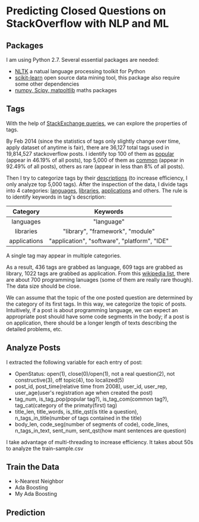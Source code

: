 Predicting Closed Questions on StackOverflow with NLP and ML
=====================

Packages
---------
I am using Python 2.7. Several essential packages are needed:

- [NLTK](http://www.nltk.org/) a natual language processing toolkit for Python
- [scikit-learn](http://scikit-learn.org/stable/) open source data mining tool, this package also require some other dependencies
- [numpy, Scipy, matpoltlib](http://www.scipy.org/) maths packages

Tags
---------
With the help of [StackExchange queries](http://data.stackexchange.com/stackoverflow/queries), we can explore the properties of tags.

By Feb 2014 (since the statistics of tags only slightly change over time, apply dataset of anytime is fair), there are 36,127 total tags used in 19,814,527 stackoverflow posts. I identify top 100 of them as [popular](data/popular_tags.csv) (appear in 46.19% of all posts), top 5,000 of them as [common](data/common_tags.csv) (appear in 92.49% of all posts), others as rare (appear in less than 8% of all posts).

Then I try to categorize tags by their [descriptions](data/tag_description_5000.csv) (to increase efficiency, I only analyze top 5,000 tags). After the inspection of the data, I divide tags into 4 categories: [languages](data/tag_lng.csv), [libraries](data/tag_lib.csv), [applications](data/tag_app.csv) and others. 
The rule is to identify keywords in tag's description:

| Category |  Keywords | 
| :--------: | :------:| 
| languages  | "language" | 
| libraries   |  "library", "framework", "module" | 
| applications| "application", "software", "platform", "IDE"|
 
A single tag may appear in multiple categories.

As a result, 436 tags are grabbed as language, 609 tags are grabbed as library, 1022 tags are grabbed as application. From this [wikipedia list](http://en.wikipedia.org/wiki/List_of_programming_languages), there are about 700 programming lanuages (some of them are really rare though). The data size should be close. 

We can assume that the topic of the one posted question are determined by the category of its first tags. In this way, we categorize the topic of posts. Intuitively, if a post is about programming language, we can expect an appropriate post should have some code segments in the body; if a post is on application, there should be a longer length of texts describing the detailed problems, etc.

Analyze Posts
------------
I extracted the following variable for each entry of post:

- OpenStatus: open(1), close(0)/open(1), not a real question(2), not constructive(3), off topic(4), too localized(5)
- post\_id, post\_time(relative time from 2008), user\_id, user\_rep, user\_age(user's registration age when created the post)
- tag\_num, is\_tag\_pop(popular tag?), is\_tag\_com(common tag?), tag\_cat(category of the primaty(first) tag)
- title\_len, title\_words, is\_title\_qst(is title a question), n\_tags\_in\_title(number of tags contained in the title)
- body\_len, code\_seg(number of segments of code), code\_lines, n\_tags\_in\_text, sent\_num, sent\_qst(how mant sentences are question)

I take advantage of multi-threading to increase efficiency. It takes about 50s to analyze the train-sample.csv

Train the Data
------------
- k-Nearest Neighbor
- Ada Boosting
- My Ada Boosting

Prediction
-----------
